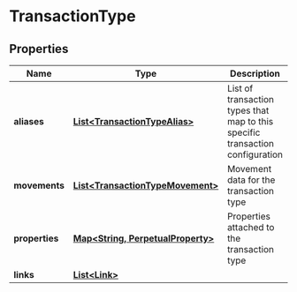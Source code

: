 

# TransactionType


## Properties

| Name | Type | Description | Notes |
|------------ | ------------- | ------------- | -------------|
|**aliases** | [**List&lt;TransactionTypeAlias&gt;**](TransactionTypeAlias.md) | List of transaction types that map to this specific transaction configuration |  |
|**movements** | [**List&lt;TransactionTypeMovement&gt;**](TransactionTypeMovement.md) | Movement data for the transaction type |  |
|**properties** | [**Map&lt;String, PerpetualProperty&gt;**](PerpetualProperty.md) | Properties attached to the transaction type |  [optional] |
|**links** | [**List&lt;Link&gt;**](Link.md) |  |  [optional] |



